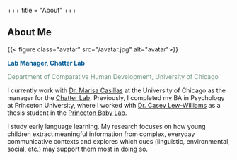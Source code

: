 +++
title = "About"
+++

## About Me

{{< figure class="avatar" src="/avatar.jpg" alt="avatar">}}

<b><span style="color:#005b96">Lab Manager, Chatter Lab</span></b>

<span style="color:#6f9580">Department of Comparative Human Development, University of Chicago</span>

I currently work with [Dr. Marisa Casillas](https://humdev.uchicago.edu/directory/marisa-casillas) at the University of Chicago as the manager for the [Chatter Lab](https://chatterlab.uchicago.edu/). Previously, I completed my BA in Psychology at Princeton University, where I worked with [Dr. Casey Lew-Williams](https://psych.princeton.edu/person/casey-lew-williams) as a thesis student in the [Princeton Baby 
Lab](http://babylab.princeton.edu/).

I study early language learning. My research focuses on how young children extract meaningful information from complex, everyday communicative contexts and explores which cues (linguistic, environmental, social, etc.) may support them most in doing so.